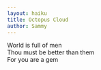 ```yaml
---
layout: haiku
title: Octopus Cloud
author: Sammy
---
```


World is full of men<br>
Thou must be better than them<br>
For you are a gem<br>